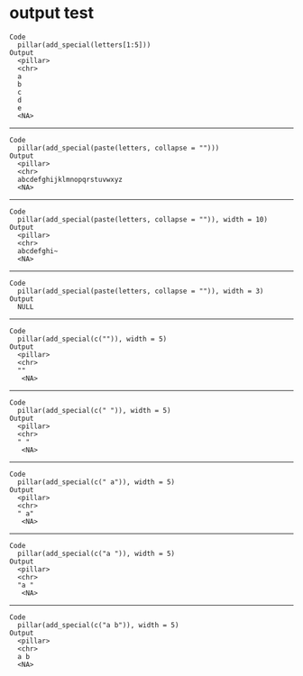 # output test

    Code
      pillar(add_special(letters[1:5]))
    Output
      <pillar>
      <chr>
      a    
      b    
      c    
      d    
      e    
      <NA> 

---

    Code
      pillar(add_special(paste(letters, collapse = "")))
    Output
      <pillar>
      <chr>                     
      abcdefghijklmnopqrstuvwxyz
      <NA>                      

---

    Code
      pillar(add_special(paste(letters, collapse = "")), width = 10)
    Output
      <pillar>
      <chr>     
      abcdefghi~
      <NA>      

---

    Code
      pillar(add_special(paste(letters, collapse = "")), width = 3)
    Output
      NULL

---

    Code
      pillar(add_special(c("")), width = 5)
    Output
      <pillar>
      <chr>
      ""   
       <NA>

---

    Code
      pillar(add_special(c(" ")), width = 5)
    Output
      <pillar>
      <chr>
      " "  
       <NA>

---

    Code
      pillar(add_special(c(" a")), width = 5)
    Output
      <pillar>
      <chr>
      " a" 
       <NA>

---

    Code
      pillar(add_special(c("a ")), width = 5)
    Output
      <pillar>
      <chr>
      "a " 
       <NA>

---

    Code
      pillar(add_special(c("a b")), width = 5)
    Output
      <pillar>
      <chr>
      a b  
      <NA> 

